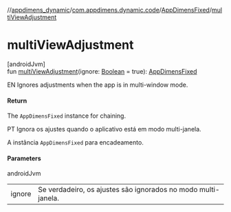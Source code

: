 //[appdimens_dynamic](../../../index.md)/[com.appdimens.dynamic.code](../index.md)/[AppDimensFixed](index.md)/[multiViewAdjustment](multi-view-adjustment.md)

# multiViewAdjustment

[androidJvm]\
fun [multiViewAdjustment](multi-view-adjustment.md)(ignore: [Boolean](https://kotlinlang.org/api/core/kotlin-stdlib/kotlin/-boolean/index.html) = true): [AppDimensFixed](index.md)

EN Ignores adjustments when the app is in multi-window mode.

#### Return

The `AppDimensFixed` instance for chaining.

PT Ignora os ajustes quando o aplicativo está em modo multi-janela.

A instância `AppDimensFixed` para encadeamento.

#### Parameters

androidJvm

| | |
|---|---|
| ignore | Se verdadeiro, os ajustes são ignorados no modo multi-janela. |
